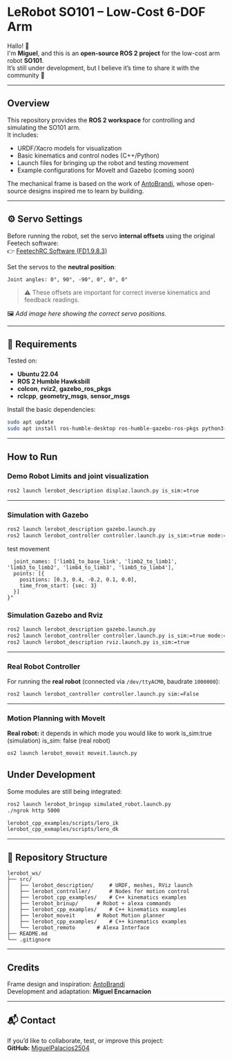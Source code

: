 # LeRobot SO101 – Low-Cost 6-DOF Arm

Hallo! 👋  
I'm **Miguel**, and this is an **open-source ROS 2 project** for the low-cost arm robot **SO101**.  
It’s still under development, but I believe it’s time to share it with the community 💪  

---

## Overview

This repository provides the **ROS 2 workspace** for controlling and simulating the SO101 arm.  
It includes:
- URDF/Xacro models for visualization  
- Basic kinematics and control nodes (C++/Python)  
- Launch files for bringing up the robot and testing movement  
- Example configurations for MoveIt and Gazebo (coming soon)

The mechanical frame is based on the work of [AntoBrandi](https://github.com/AntoBrandi), whose open-source designs inspired me to learn by building.

---

## ⚙️ Servo Settings

Before running the robot, set the servo **internal offsets** using the original Feetech software:  
👉 [FeetechRC Software (FD1.9.8.3)](https://www.feetechrc.com/software.html)

Set the servos to the **neutral position**:

```
Joint angles: 0°, 90°, -90°, 0°, 0°, 0°
```

> ⚠️ These offsets are important for correct inverse kinematics and feedback readings.

🖼️ *Add image here showing the correct servo positions.*

---

## 🧩 Requirements

Tested on:
- **Ubuntu 22.04**
- **ROS 2 Humble Hawksbill**
- **colcon**, **rviz2**, **gazebo_ros_pkgs**
- **rclcpp**, **geometry_msgs**, **sensor_msgs**

Install the basic dependencies:
```bash
sudo apt update
sudo apt install ros-humble-desktop ros-humble-gazebo-ros-pkgs python3-colcon-common-extensions
```

---

## How to Run

### Demo Robot Limits and joint visualization
```bash
ros2 launch lerobot_description displaz.launch.py is_sim:=true

```
---

### Simulation with Gazebo
```bash
ros2 launch lerobot_description gazebo.launch.py
ros2 launch lerobot_controller controller.launch.py is_sim:=true mode:=moveit
```
test movement

```ros2 topic pub /arm_controller/joint_trajectory trajectory_msgs/msg/JointTrajectory "{
  joint_names: ['limb1_to_base_link', 'limb2_to_limb1', 'limb3_to_limb2', 'limb4_to_limb3', 'limb5_to_limb4'],
  points: [{
    positions: [0.3, 0.4, -0.2, 0.1, 0.0],
    time_from_start: {sec: 3}
  }]
}"
```

### Simulation Gazebo and Rviz


```bash
ros2 launch lerobot_description gazebo.launch.py
ros2 launch lerobot_controller controller.launch.py is_sim:=true mode:=moveit
ros2 launch lerobot_description rviz.launch.py is_sim:=true
```

---


### Real Robot Controller

For running the **real robot** (connected via `/dev/ttyACM0`, baudrate `1000000`):

```bash
ros2 launch lerobot_controller controller.launch.py sim:=False
```

---

### Motion Planning with MoveIt

**Real robot:** it depends in which mode you would like to work is_sim:true (simulation) is_sim: false (real robot)
```bash
os2 launch lerobot_moveit moveit.launch.py
```


## Under Development

Some modules are still being integrated:
```bash
ros2 launch lerobot_bringup simulated_robot.launch.py
./ngrok http 5000

lerobot_cpp_examples/scripts/lero_ik
lerobot_cpp_exmaples/scripts/lero_dk

```

---

## 🧱 Repository Structure

```
lerobot_ws/
├── src/
│   ├── lerobot_description/     # URDF, meshes, RViz launch
│   ├── lerobot_controller/      # Nodes for motion control
│   ├── lerobot_cpp_examples/    # C++ kinematics examples
│   ├── lerobot_brinup/    	 # Robot + alexa commands
│   ├── lerobot_cpp_examples/    # C++ kinematics examples
│   ├── lerobot_moveit		 # Robot Motion planner
│   ├── lerobot_cpp_examples/    # C++ kinematics examples
│   └── lerobot_remoto		 # Alexa Interface
├── README.md
└── .gitignore
```

---

## Credits

Frame design and inspiration: [AntoBrandi](https://github.com/AntoBrandi)  
Development and adaptation: **Miguel Encarnacion**

---

## 📬 Contact

If you’d like to collaborate, test, or improve this project:  
**GitHub:** [MiguelPalacios2504](https://github.com/MiguelPalacios2504)
